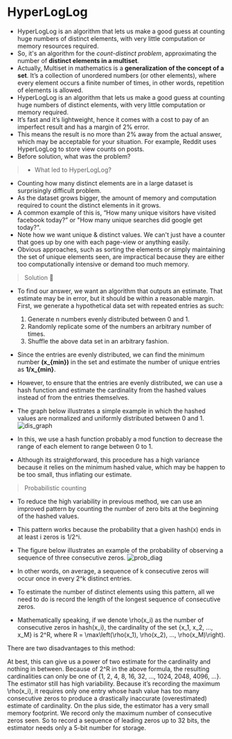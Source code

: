 # HyperLogLog

- HyperLogLog is an algorithm that lets us make a good guess at counting huge numbers of distinct elements, with very little computation or memory resources required.
- So, it's an algorithm for the _count-distinct problem_, approximating the number of **distinct elements in a multiset**.
- Actually, Multiset in mathematics is a **generalization of the concept of a set**. It’s a collection of unordered numbers (or other elements), where every element occurs a finite number of times, in other words, repetition of elements is allowed.
- HyperLogLog is an algorithm that lets us make a good guess at counting huge numbers of distinct elements, with very little computation or memory required.
- It’s fast and it’s lightweight, hence it comes with a cost to pay of an imperfect result and has a margin of 2% error.
- This means the result is no more than 2% away from the actual answer, which may be acceptable for your situation. For example, Reddit uses HyperLogLog to store view counts on posts.
- Before solution, what was the problem?

>- What led to HyperLogLog?

- Counting how many distinct elements are in a large dataset is surprisingly difficult problem.
- As the dataset grows bigger, the amount of memory and computation required to count the distinct elements in it grows.
- A common example of this is, “How many unique visitors have visited facebook today?” or "How many unique searches did google get today?".
- Note how we want unique & distinct values. We can't just have a counter that goes up by one with each page-view or anything easily.
- Obvious approaches, such as sorting the elements or simply maintaining the set of unique elements seen, are impractical because they are either too computationally intensive or demand too much memory.

> Solution :test_tube:

- To find our answer, we want an algorithm that outputs an estimate. That estimate may be in error, but it should be within a reasonable margin. First, we generate a hypothetical data set with repeated entries as such:

    1. Generate n numbers evenly distributed between 0 and 1.
    2. Randomly replicate some of the numbers an arbitrary number of times.
    3. Shuffle the above data set in an arbitrary fashion.

- Since the entries are evenly distributed, we can find the minimum number **(x_{min})** in the set and estimate the number of unique entries as **1/x_{min}**.
- However, to ensure that the entries are evenly distributed, we can use a hash function and estimate the cardinality from the hashed values instead of from the entries themselves.
- The graph below illustrates a simple example in which the hashed values are normalized and uniformly distributed between 0 and 1.
![dis_graph](https://engineering.fb.com/wp-content/uploads/2018/12/HLL22.png)
- In this, we use a hash function probably a mod function to decrease the range of each element to range between 0 to 1.
- Although its straightforward, this procedure has a high variance because it relies on the minimum hashed value, which may be happen to be too small, thus inflating our estimate.


> Probabilistic counting

- To reduce the high variability in previous method, we can use an improved pattern by counting the number of zero bits at the beginning of the hashed values.
- This pattern works because the probability that a given hash(x) ends in at least i zeros is 1/2^i.
- The figure below illustrates an example of the probability of observing a sequence of three consecutive zeros.
![prob_diag](https://engineering.fb.com/wp-content/uploads/2018/12/HLL31.png)

- In other words, on average, a sequence of k consecutive zeros will occur once in every 2^k distinct entries.
- To estimate the number of distinct elements using this pattern, all we need to do is record the length of the longest sequence of consecutive zeros.
- Mathematically speaking, if we denote \rho(x_i) as the number of consecutive zeros in hash(x_i), the cardinality of the set \{x_1, x_2, ..., x_M\} is 2^R, where R = \max\left(\rho(x_1), \rho(x_2), ..., \rho(x_M)\right).

There are two disadvantages to this method:

At best, this can give us a power of two estimate for the cardinality and nothing in between. Because of 2^R in the above formula, the resulting cardinalities can only be one of \{1, 2, 4, 8, 16, 32, ..., 1024, 2048, 4096, ...\}.
The estimator still has high variability. Because it’s recording the maximum \rho(x_i), it requires only one entry whose hash value has too many consecutive zeros to produce a drastically inaccurate (overestimated) estimate of cardinality.
On the plus side, the estimator has a very small memory footprint. We record only the maximum number of consecutive zeros seen. So to record a sequence of leading zeros up to 32 bits, the estimator needs only a 5-bit number for storage.